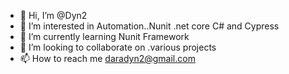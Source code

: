- 👋 Hi, I’m @Dyn2
- 👀 I’m interested in  Automation..Nunit .net core C# and Cypress 
- 🌱 I’m currently learning Nunit Framework
- 💞️ I’m looking to collaborate on .various projects
- 📫 How to reach me daradyn2@gmail.com

<!---
Dyn2/Dyn2 is a ✨ special ✨ repository because its `README.md` (this file) appears on your GitHub profile.
You can click the Preview link to take a look at your changes.
--->
